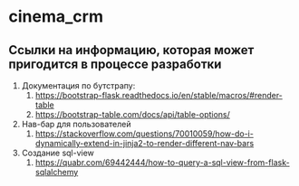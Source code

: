 # cinema_crm
## Ссылки на информацию, которая может пригодится в процессе разработки
1. Документация по бутстрапу:
   1. https://bootstrap-flask.readthedocs.io/en/stable/macros/#render-table
   2. https://bootstrap-table.com/docs/api/table-options/
2. Нав-бар для пользователей
   1. https://stackoverflow.com/questions/70010059/how-do-i-dynamically-extend-in-jinja2-to-render-different-nav-bars
3. Создание sql-view
   1. https://quabr.com/69442444/how-to-query-a-sql-view-from-flask-sqlalchemy
